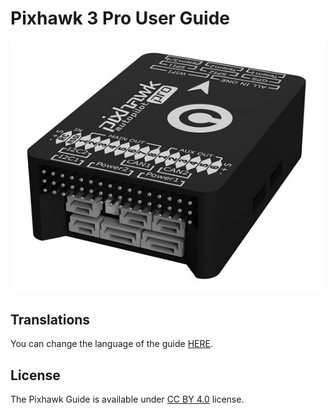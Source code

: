 # Pixhawk 3 Pro User Guide

![pixhawk](.gitbook/assets/pixhawk3d.jpg)

## Translations

You can change the language of the guide [HERE](https://pixhawk.drotek.com/).

## License

The Pixhawk Guide is available under [CC BY 4.0](https://creativecommons.org/licenses/by/4.0/) license.

